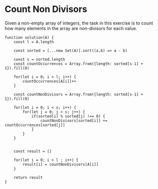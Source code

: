 # Count Non Divisors

Given a non-empty array of integers, the task in this exercise is to count how many elements in the array are non-divisors for each value.

```
function solution(A) {
    const l = A.length

    const sorted = [...new Set(A)].sort((a,b) => a - b)

    const s = sorted.length
    const countOccurrences = Array.from({length: sorted[s-1] + 1}).fill(0)

    for(let i = 0; i < l; i++) {
        countOccurrences[A[i]]++
    }

    const countNonDivisors = Array.from({length: sorted[s-1] + 1}).fill(0)

    for(let i = 0; i < s; i++) {
        for(let j = 0; j < s; j++) {
            if(sorted[i] % sorted[j] !== 0) {
                countNonDivisors[sorted[i]] += countOccurrences[sorted[j]]
            }
        }
    }
    

    const result = []

    for(let i = 0; i < l ; i++) {
        result[i] = countNonDivisors[A[i]]
    }

    return result
}
```
